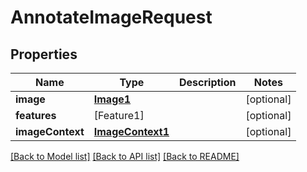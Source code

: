 # AnnotateImageRequest

## Properties
Name | Type | Description | Notes
------------ | ------------- | ------------- | -------------
**image** | [**Image1**](Image1.md) |  | [optional] 
**features** | [Feature1] |  | [optional] 
**imageContext** | [**ImageContext1**](ImageContext1.md) |  | [optional] 

[[Back to Model list]](../README.md#documentation-for-models) [[Back to API list]](../README.md#documentation-for-api-endpoints) [[Back to README]](../README.md)


